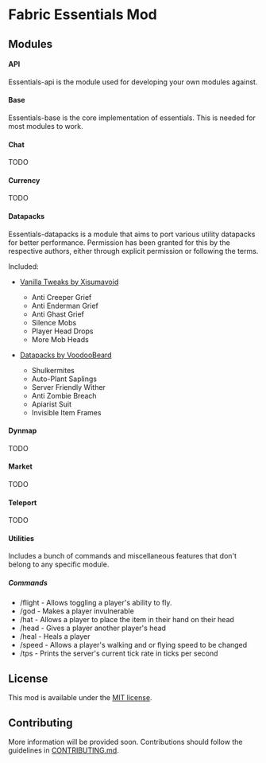 # Fabric Essentials Mod

## Modules

#### API

Essentials-api is the module used for developing your own modules against.

#### Base

Essentials-base is the core implementation of essentials. This is needed for most modules to work.

#### Chat

TODO

#### Currency

TODO

#### Datapacks

Essentials-datapacks is a module that aims to port various utility datapacks for better performance.
Permission has been granted for this by the respective authors, either through explicit permission or following the terms.

Included:
- [Vanilla Tweaks by Xisumavoid](https://www.xisumavoid.com/vanillatweaks)
  - Anti Creeper Grief
  - Anti Enderman Grief
  - Anti Ghast Grief
  - Silence Mobs
  - Player Head Drops
  - More Mob Heads
  
- [Datapacks by VoodooBeard](http://mc.voodoobeard.com/)
  - Shulkermites
  - Auto-Plant Saplings
  - Server Friendly Wither
  - Anti Zombie Breach
  - Apiarist Suit
  - Invisible Item Frames
  

#### Dynmap

TODO

#### Market

TODO

#### Teleport

TODO

#### Utilities

Includes a bunch of commands and miscellaneous features that don't belong to any specific module.

##### Commands
 - /flight - Allows toggling a player's ability to fly.
 - /god - Makes a player invulnerable
 - /hat - Allows a player to place the item in their hand on their head
 - /head - Gives a player another player's head
 - /heal - Heals a player
 - /speed - Allows a player's walking and or flying speed to be changed
 - /tps - Prints the server's current tick rate in ticks per second

## License
This mod is available under the [MIT license](LICENSE).

## Contributing
More information will be provided soon. Contributions should follow the guidelines in [CONTRIBUTING.md](CONTRIBUTING.md).
